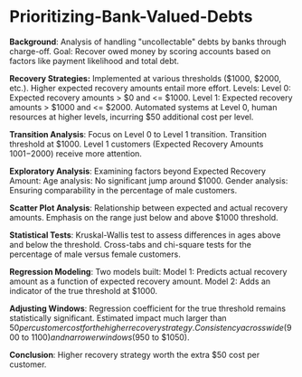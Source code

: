# Prioritizing-Bank-Valued-Debts  
**Background**:
Analysis of handling "uncollectable" debts by banks through charge-off.
Goal: Recover owed money by scoring accounts based on factors like payment likelihood and total debt.

**Recovery Strategies:**
Implemented at various thresholds ($1000, $2000, etc.).
Higher expected recovery amounts entail more effort.
Levels:
Level 0: Expected recovery amounts > $0 and <= $1000.
Level 1: Expected recovery amounts > $1000 and <= $2000.
Automated systems at Level 0, human resources at higher levels, incurring $50 additional cost per level.

**Transition Analysis**:
Focus on Level 0 to Level 1 transition.
Transition threshold at $1000.
Level 1 customers (Expected Recovery Amounts $1001-$2000) receive more attention.

**Exploratory Analysis**:
Examining factors beyond Expected Recovery Amount:
Age analysis: No significant jump around $1000.
Gender analysis: Ensuring comparability in the percentage of male customers.

**Scatter Plot Analysis**:
Relationship between expected and actual recovery amounts.
Emphasis on the range just below and above $1000 threshold.

**Statistical Tests**:
Kruskal-Wallis test to assess differences in ages above and below the threshold.
Cross-tabs and chi-square tests for the percentage of male versus female customers.

**Regression Modeling**:
Two models built:
Model 1: Predicts actual recovery amount as a function of expected recovery amount.
Model 2: Adds an indicator of the true threshold at $1000.

**Adjusting Windows**:
Regression coefficient for the true threshold remains statistically significant.
Estimated impact much larger than $50 per customer cost for the higher recovery strategy.
Consistency across wide ($900 to $1100) and narrower windows ($950 to $1050).

**Conclusion**:
Higher recovery strategy worth the extra $50 cost per customer.
